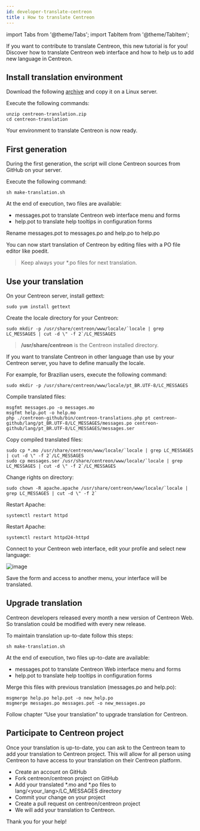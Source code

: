 ```yaml
---
id: developer-translate-centreon
title : How to translate Centreon
---
```

import Tabs from '@theme/Tabs';
import TabItem from '@theme/TabItem';


If you want to contribute to translate Centreon, this new tutorial is for you! Discover how to translate Centreon web
interface and how to help us to add new language in Centreon.

## Install translation environment

Download the following [archive](https://blog-centreon-wordpress.s3.amazonaws.com/wp-content/uploads/2017/05/centreon-translation.zip) and
copy it on a Linux server.

Execute the following commands:
```shell
unzip centreon-translation.zip
cd centreon-translation
```

Your environment to translate Centreon is now ready.

## First generation

During the first generation, the script will clone Centreon sources from GitHub on your server.

Execute the following command:
```shell
sh make-translation.sh
```

At the end of execution, two files are available:

* messages.pot to translate Centreon web interface menu and forms
* help.pot to translate help tooltips in configuration forms

Rename messages.pot to messages.po and help.po to help.po

You can now start translation of Centreon by editing files with a PO file editor like poedit.

> Keep always your \*.po files for next translation.

## Use your translation

On your Centreon server, install gettext:
```shell
sudo yum install gettext
```

Create the locale directory for your Centreon:
```shell
sudo mkdir -p /usr/share/centreon/www/locale/`locale | grep LC_MESSAGES | cut -d \" -f 2`/LC_MESSAGES
```

> **/usr/share/centreon** is the Centreon installed directory.

If you want to translate Centreon in other language than use by your Centreon server, you have to define manually the
locale.

For example, for Brazilian users, execute the following command:
```Shell
sudo mkdir -p /usr/share/centreon/www/locale/pt_BR.UTF-8/LC_MESSAGES
```

Compile translated files:
```shell
msgfmt messages.po -o messages.mo
msgfmt help.pot -o help.mo
php ./centreon-github/bin/centreon-translations.php pt centreon-github/lang/pt_BR.UTF-8/LC_MESSAGES/messages.po centreon-github/lang/pt_BR.UTF-8/LC_MESSAGES/messages.ser
```

Copy compiled translated files:
```shell
sudo cp *.mo /usr/share/centreon/www/locale/`locale | grep LC_MESSAGES | cut -d \" -f 2`/LC_MESSAGES
sudo cp messages.ser /usr/share/centreon/www/locale/`locale | grep LC_MESSAGES | cut -d \" -f 2`/LC_MESSAGES
```

Change rights on directory:
```shell
sudo chown -R apache.apache /usr/share/centreon/www/locale/`locale | grep LC_MESSAGES | cut -d \" -f 2`
```

<Tabs groupId="sync">
<TabItem value="RHEL / CentOS / Oracle Linux 8" label="RHEL / CentOS / Oracle Linux 8">

Restart Apache:
```shell
systemctl restart httpd
```

</TabItem>
<TabItem value="CentOS 7" label="CentOS 7">

Restart Apache:
```shell
systemctl restart httpd24-httpd
```

</TabItem>
</Tabs>

Connect to your Centreon web interface, edit your profile and select new language:

![image](../assets/getting-started/change_language_2.png)

Save the form and access to another menu, your interface will be translated.

## Upgrade translation

Centreon developers released every month a new version of Centreon Web. So translation could be modified with every new
release.

To maintain translation up-to-date follow this steps:
```shell
sh make-translation.sh
```

At the end of execution, two files up-to-date are available:

* messages.pot to translate Centreon Web interface menu and forms
* help.pot to translate help tooltips in configuration forms

Merge this files with previous translation (messages.po and help.po):
```shell
msgmerge help.po help.pot -o new_help.po
msgmerge messages.po messages.pot -o new_messages.po
```

Follow chapter “Use your translation” to upgrade translation for Centreon.

## Participate to Centreon project

Once your translation is up-to-date, you can ask to the Centreon team to add your translation to Centreon project. This
will allow for all person using Centreon to have access to your translation on their Centreon platform.

* Create an account on GitHub
* Fork centreon/centreon project on GitHub
* Add your translated \*.mo and \*.po files to lang/<your_lang>/LC_MESSAGES directory
* Commit your change on your project
* Create a pull request on centreon/centreon project
* We will add your translation to Centreon.

Thank you for your help!